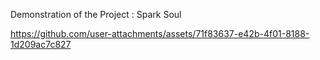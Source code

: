 Demonstration of the Project : Spark Soul


https://github.com/user-attachments/assets/71f83637-e42b-4f01-8188-1d209ac7c827

